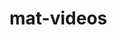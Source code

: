 <!-- generated by markdown-notes-tree -->

# mat-videos

<!-- optional markdown-notes-tree directory description starts here -->

<!-- optional markdown-notes-tree directory description ends here -->


